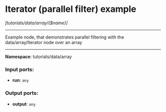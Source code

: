 # Iterator (parallel filter) example

_[tutorials/data/array/{$name}]_

---

Example node, that demonstrates parallel filtering with the data/array/Iterator node over an array

---

__Namespace__: tutorials/data/array

### Input ports:

* __run__: ` any `

### Output ports:

* __output__: ` any `

